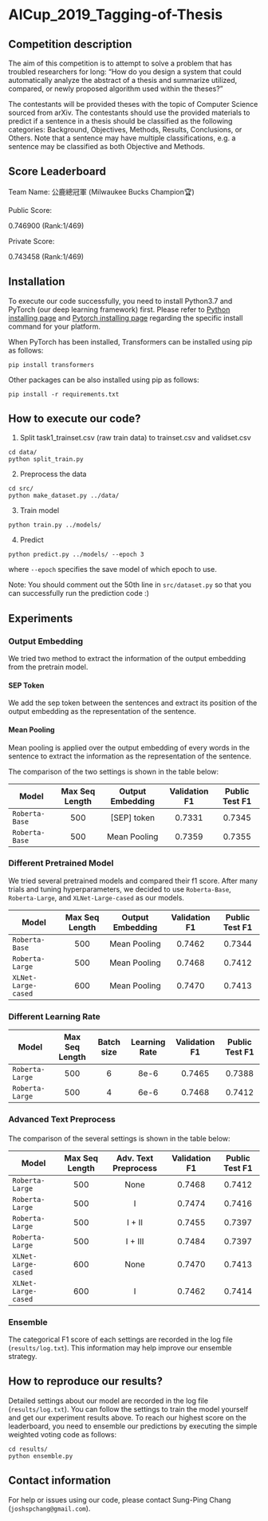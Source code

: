 # AICup_2019_Tagging-of-Thesis

## Competition description

The aim of this competition is to attempt to solve a problem that has troubled researchers for long: “How do you design a system that could automatically analyze the abstract of a thesis and summarize utilized, compared, or newly proposed algorithm used within the theses?”

The contestants will be provided theses with the topic of Computer Science sourced from arXiv. The contestants should use the provided materials to predict if a sentence in a thesis should be classified as the following categories: Background, Objectives, Methods, Results, Conclusions, or Others. Note that a sentence may have multiple classifications, e.g. a sentence may be classified as both Objective and Methods.

## Score Leaderboard
Team Name: 公鹿總冠軍 (Milwaukee Bucks Champion:trophy:)

Public Score:

0.746900 (Rank:1/469)

Private Score:

0.743458 (Rank:1/469)

## Installation

To execute our code successfully, you need to install Python3.7 and PyTorch (our deep learning framework) first. Please refer to [Python installing page](https://www.python.org/downloads/) and [Pytorch installing page](https://pytorch.org/get-started/locally/#start-locally) regarding the specific install command for your platform.

When PyTorch has been installed, Transformers can be installed using pip as follows:
```
pip install transformers
```

Other packages can be also installed using pip as follows:
```
pip install -r requirements.txt
```

## How to execute our code?

1. Split task1_trainset.csv (raw train data) to trainset.csv and validset.csv
```
cd data/
python split_train.py
```

2. Preprocess the data
```
cd src/
python make_dataset.py ../data/
```

3. Train model
```
python train.py ../models/
```

4. Predict 
```
python predict.py ../models/ --epoch 3
```
where `--epoch` specifies the save model of which epoch to use.

Note: You should comment out the 50th line in `src/dataset.py` so that you can successfully run the prediction code :)

## Experiments


### Output Embedding

We tried two method to extract the information of the output embedding from the pretrain model.

#### SEP Token
We add the sep token between the sentences and extract its position of the output embedding as the representation of the sentence. 

#### Mean Pooling
Mean pooling is applied over the output embedding of every words in the sentence to extract the information as the representation of the sentence. 

The comparison of the two settings is shown in the table below:

Model |  Max Seq Length | Output Embedding  |  Validation F1 | Public Test F1 |
----- |:--------------: |:----------: | :-------------:| :-------------:|
`Roberta-Base`|   500  |[SEP] token |  0.7331 | 0.7345   | 
`Roberta-Base`|   500  | Mean Pooling |  0.7359 | 0.7355   | 

### Different Pretrained Model

We tried several pretrained models and compared their f1 score. After many trials and tuning hyperparameters, we decided to use `Roberta-Base`, `Roberta-Large`, and `XLNet-Large-cased` as our models.

Model |  Max Seq Length | Output Embedding  |  Validation F1 | Public Test F1 |
----- |:--------------: |:----------: | :-------------:| :-------------:|
`Roberta-Base`|   500  | Mean Pooling |  0.7462 | 0.7344   | 
`Roberta-Large`|   500  | Mean Pooling |  0.7468 | 0.7412   | 
`XLNet-Large-cased`|   600  | Mean Pooling |  0.7470 | 0.7413   | 


### Different Learning Rate

Model |  Max Seq Length | Batch size  | Learning Rate |  Validation F1 | Public Test F1 |
----- |:--------------: |:----------: |:----------: | :-------------:| :-------------:|
`Roberta-Large`|   500  | 6        |  8e-6       | 0.7465 | 0.7388   | 
`Roberta-Large`|   500  | 4        |  6e-6       | 0.7468 | 0.7412   | 

### Advanced Text Preprocess

####

The comparison of the several settings is shown in the table below:

Model |  Max Seq Length | Adv. Text Preprocess  | Validation F1 | Public Test F1 |
----- |:--------------: |:---------------------:| :-------------:| :-------------:|
`Roberta-Large`|   500  | None |  0.7468 | 0.7412   | 
`Roberta-Large`|   500  | I |  0.7474 | 0.7416   | 
`Roberta-Large`|   500  | I + II |  0.7455 | 0.7397   | 
`Roberta-Large`|   500  | I + III |  0.7484 | 0.7397   |
`XLNet-Large-cased`|   600  | None |  0.7470 | 0.7413  |
`XLNet-Large-cased`|   600  | I |  0.7462 | 0.7414  |


### Ensemble

The categorical F1 score of each settings are recorded in the log file (`results/log.txt`). This information may help improve our ensemble strategy.


## How to reproduce our results?

Detailed settings about our model are recorded in the log file (`results/log.txt`). You can follow the settings to train the model yourself and get our experiment results above. To reach our highest score on the leaderboard, you need to ensemble our predictions by executing the simple weighted voting code as follows:

```
cd results/
python ensemble.py
```

## Contact information

For help or issues using our code, please contact Sung-Ping Chang (`joshspchang@gmail.com`).
